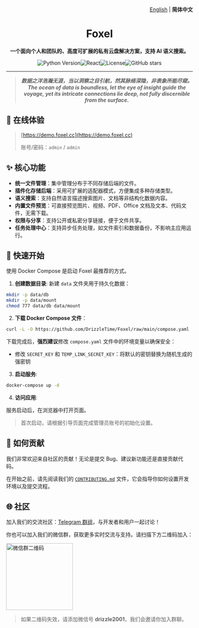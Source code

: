 <div align="right">
  <a href="./README.md">English</a> | <b>简体中文</b>
</div>

<div align="center">

# Foxel

**一个面向个人和团队的、高度可扩展的私有云盘解决方案，支持 AI 语义搜索。**

![Python Version](https://img.shields.io/badge/Python-3.13+-blue.svg)![React](https://img.shields.io/badge/React-19.0-blue.svg)![License](https://img.shields.io/badge/license-MIT-green.svg)![GitHub stars](https://img.shields.io/github/stars/DrizzleTime/foxel?style=social)

---
  <blockquote>
    <em><strong>数据之洋浩瀚无涯，当以洞察之目引航，然其脉络深隐，非表象所能尽窥。</strong></em><br>
    <em><strong>The ocean of data is boundless, let the eye of insight guide the voyage, yet its intricate connections lie deep, not fully discernible from the surface.</strong></em>
  </blockquote>
</div>

## 👀 在线体验

> [https://demo.foxel.cc](https://demo.foxel.cc)
>
> 账号/密码：`admin` / `admin`

## ✨ 核心功能

- **统一文件管理**：集中管理分布于不同存储后端的文件。
- **插件化存储后端**：采用可扩展的适配器模式，方便集成多种存储类型。
- **语义搜索**：支持自然语言描述搜索图片、文档等非结构化数据内容。
- **内置文件预览**：可直接预览图片、视频、PDF、Office 文档及文本、代码文件，无需下载。
- **权限与分享**：支持公开或私密分享链接，便于文件共享。
- **任务处理中心**：支持异步任务处理，如文件索引和数据备份，不影响主应用运行。

## 🚀 快速开始

使用 Docker Compose 是启动 Foxel 最推荐的方式。

1. **创建数据目录**:
新建 `data` 文件夹用于持久化数据：

```bash
mkdir -p data/db
mkdir -p data/mount
chmod 777 data/db data/mount
```

2. **下载 Docker Compose 文件**：

  ```bash
  curl -L -O https://github.com/DrizzleTime/Foxel/raw/main/compose.yaml
  ```

  下载完成后，**强烈建议**修改 `compose.yaml` 文件中的环境变量以确保安全：

- 修改 `SECRET_KEY` 和 `TEMP_LINK_SECRET_KEY`：将默认的密钥替换为随机生成的强密钥

3. **启动服务**:

  ```bash
  docker-compose up -d
  ```

4. **访问应用**:

  服务启动后，在浏览器中打开页面。

  > 首次启动，请根据引导页面完成管理员账号的初始化设置。

## 🤝 如何贡献

我们非常欢迎来自社区的贡献！无论是提交 Bug、建议新功能还是直接贡献代码。

在开始之前，请先阅读我们的 [`CONTRIBUTING.md`](CONTRIBUTING.md) 文件，它会指导你如何设置开发环境以及提交流程。

## 🌐 社区

加入我们的交流社区：[Telegram 群组](https://t.me/+thDsBfyqJxZkNTU1)，与开发者和用户一起讨论！

你也可以加入我们的微信群，获取更多实时交流与支持。请扫描下方二维码加入：

<img src="https://foxel.cc/image/wechat.png" alt="微信群二维码" width="180">

> 如果二维码失效，请添加微信号 **drizzle2001**，我们会邀请你加入群聊。
